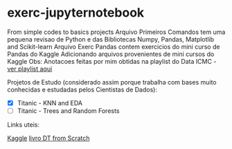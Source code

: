 # exerc-jupyternotebook
From simple codes to basics projects
Arquivo Primeiros Comandos tem uma pequena revisao de Python e das Bibliotecas Numpy, Pandas, Matplotlib and Scikit-learn
Arquivo Exerc Pandas contem exercicios do mini curso de Pandas do Kaggle
Adicionando arquivos provenientes de mini cursos do Kaggle
Obs: Anotacoes feitas por mim obtidas na playlist do Data ICMC - [ver playlist aqui](https://www.youtube.com/watch?v=qmhrfxVTXWI&list=PLFE-LjWAAP9SfEuLXf3qrpw4szKWjlYq9&index=8)


Projetos de Estudo (considerado assim porque trabalha com bases muito conhecidas e estudadas pelos Cientistas de Dados):

- [x] Titanic - KNN and EDA
- [ ] Titanic - Trees and Random Forests

Links uteis:

[Kaggle](https://www.kaggle.com/learn)
[livro DT from Scratch](http://math.ecnu.edu.cn/~lfzhou/seminar/%5BJoel_Grus%5D_Data_Science_from_Scratch_First_Princ.pdf)
